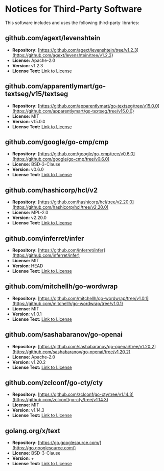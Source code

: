 # Notices for Third-Party Software

This software includes and uses the following third-party libraries:

## github.com/agext/levenshtein

- **Repository:** [https://github.com/agext/levenshtein/tree/v1.2.3](https://github.com/agext/levenshtein/tree/v1.2.3)
- **License:** Apache-2.0
- **Version:** v1.2.3
- **License Text:** [Link to License](./licenses/agext_levenshtein_v1.2.3_LICENSE)

## github.com/apparentlymart/go-textseg/v15/textseg

- **Repository:** [https://github.com/apparentlymart/go-textseg/tree/v15.0.0](https://github.com/apparentlymart/go-textseg/tree/v15.0.0)
- **License:** MIT
- **Version:** v15.0.0
- **License Text:** [Link to License](./licenses/apparentlymart_go-textseg_v15.0.0_LICENSE)

## github.com/google/go-cmp/cmp

- **Repository:** [https://github.com/google/go-cmp/tree/v0.6.0](https://github.com/google/go-cmp/tree/v0.6.0)
- **License:** BSD-3-Clause
- **Version:** v0.6.0
- **License Text:** [Link to License](./licenses/google_go-cmp_v0.6.0_LICENSE)

## github.com/hashicorp/hcl/v2

- **Repository:** [https://github.com/hashicorp/hcl/tree/v2.20.0](https://github.com/hashicorp/hcl/tree/v2.20.0)
- **License:** MPL-2.0
- **Version:** v2.20.0
- **License Text:** [Link to License](./licenses/hashicorp_hcl_v2.20.0_LICENSE)

## github.com/inferret/infer

- **Repository:** [https://github.com/inferret/infer](https://github.com/inferret/infer)
- **License:** MIT
- **Version:** HEAD
- **License Text:** [Link to License](./licenses/inferret_infer_HEAD_LICENSE)

## github.com/mitchellh/go-wordwrap

- **Repository:** [https://github.com/mitchellh/go-wordwrap/tree/v1.0.1](https://github.com/mitchellh/go-wordwrap/tree/v1.0.1)
- **License:** MIT
- **Version:** v1.0.1
- **License Text:** [Link to License](./licenses/mitchellh_go-wordwrap_v1.0.1_LICENSE)

## github.com/sashabaranov/go-openai

- **Repository:** [https://github.com/sashabaranov/go-openai/tree/v1.20.2](https://github.com/sashabaranov/go-openai/tree/v1.20.2)
- **License:** Apache-2.0
- **Version:** v1.20.2
- **License Text:** [Link to License](./licenses/sashabaranov_go-openai_v1.20.2_LICENSE)

## github.com/zclconf/go-cty/cty

- **Repository:** [https://github.com/zclconf/go-cty/tree/v1.14.3](https://github.com/zclconf/go-cty/tree/v1.14.3)
- **License:** MIT
- **Version:** v1.14.3
- **License Text:** [Link to License](./licenses/zclconf_go-cty_v1.14.3_LICENSE)

## golang.org/x/text

- **Repository:** [https://go.googlesource.com/](https://go.googlesource.com/)
- **License:** BSD-3-Clause
- **Version:** +
- **License Text:** [Link to License](./licenses/golang__+_LICENSE)

